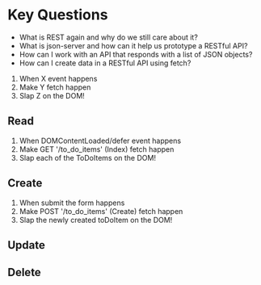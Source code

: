 # Key Questions
* What is REST again and why do we still care about it?
* What is json-server and how can it help us prototype a RESTful API?
* How can I work with an API that responds with a list of JSON objects?
* How can I create data in a RESTful API using fetch?

1. When X event happens
2. Make Y fetch happen
3. Slap Z on the DOM!

## Read

1. When DOMContentLoaded/defer event happens
2. Make GET '/to_do_items' (Index) fetch happen
3. Slap each of the ToDoItems on the DOM!

## Create

1. When submit the form happens
2. Make POST '/to_do_items' (Create) fetch happen
3. Slap the newly created toDoItem on the DOM!

## Update

## Delete














<!--  -->
